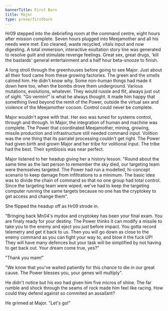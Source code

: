 ```yaml
---
bannerTitle: First Burn
title: Major
type: prose/firstburn
---
```


Hr09 stepped into the debriefing room at the command centre, eight hours after
mission complete. Seven hours plugged into Meejamother and all his needs were
met. Exo cleaned, waste recycled, vitals input and now digesting. A total
immersion, interactive exultation story line was generated to resolve guilt and
stimulate revenge feelings. Great sex, great drugs, 'kill the bastards' general
entertainment and a half hour beta-snooze to finish.

A long stroll through the greenhouses before going to see Major. Just about all
their food came from these growing factories. The green and the smells calmed
him. He didn't know why. Some non-human things had made it down here too, when
the bombs drove them underground. Various mutations, evolutions, whatever. They
would russle and flit, always just out of sight. "Go vermin!" is what he always
thought. It made him happy that something lived beyond the remit of the Power,
outside the virtual sex and violence of the Meejamother cocoon. Control could
never be complete.

Major wouldn't agree with that. Her exo was tuned for systems control, through
and through. In Major, the integration of human and machine was complete. The
Power that coordinated Meejamother, mining, growing, missile production and
infrastructure still needed command input. Volition was the one thing that its
parralel processing couldn't get right. The Power had given birth and grown
Major and her tribe for volitional input. The tribe had the best. Their
symbiosis was near perfect.

Major listened to her headup giving her a history lesson. "Round about the same
time as the last person to remember the sky died, our targeting team were
themselves targeted. The Power had run a modelled, hi-concept scenario to keep
damage from infiltrations to a minimum. The basic idea was to divide the chain
of command so that no one group had total control. Since the targeting team
were wiped, we've had to keep the targeting computer running the same targets
because no one has the cryptokey to get access and change them".

She flipped the headup off as Hr09 strode in. 

"Bringing back Mn04's mydox and cryptokey has been your final exam. You are
finaly ready for your destiny. The Power thinks it can modify a missile to take
you to the enemy and eject you just before impact. You gotta record telemetry
and get it back to us. Then you will go down as close to the enemy command as you
can fight your way to, and blow it the fuck UP! They will have many defences but
your task will be simplified by not having to get back out. Your dream come
true, yes?"

"Thank you mam!"

"We know that you've waited patiently for this chance to die in our great
cause. The Power blesses you, your genes will multiply".

He didn't notice but his exo had given him five micros of shine. The far rumble
and shock through the seams of rock made him feel like racing. How could they
defend against so commited an assailant?

He grinned at Major. "Let's go!"


